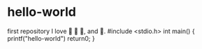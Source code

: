 # hello-world
first repository
I love :cupcake: :dog: :bread:, and :dancer:.
#include <stdio.h>
int main()
{
printf("hello-world")
return0;
}
